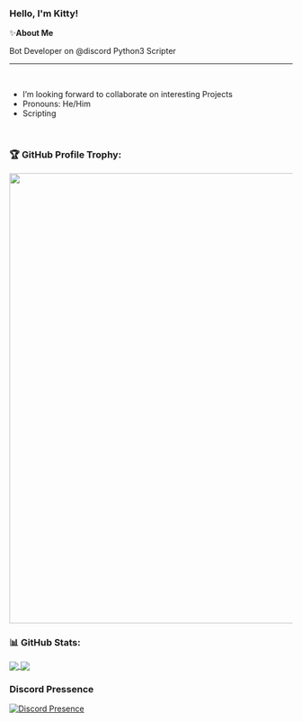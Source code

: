 ### Hello, I'm Kitty!


✨**About Me**

Bot Developer on @discord
Python3 Scripter



---

<br />

- I’m looking forward to collaborate on interesting Projects
- Pronouns: He/Him
- Scripting 

<br/>

### 🏆 GitHub Profile Trophy:
<a href="https://github.com/ryo-ma/github-profile-trophy">
  <img width=800 src="https://github-profile-trophy.vercel.app/?username=KittySmh&column=8&theme=discord&no-frame=true&no-bg=true"/>
</a>

### 📊 GitHub Stats:
<a href="https://github.com/kittysmh/github-readme-stats">
  <img align="center" src="https://github-readme-stats.vercel.app/api/top-langs/?username=kittysmh" />
</a>
<a href="https://github.com/kittysmh/github-readme-stats">
  <img align="center" src="https://github-readme-stats.vercel.app/api/top-langs/?username=kittysmh&layout=compact&theme=github_dark" />
</a>


### Discord Pressence
[![Discord Presence](https://lanyard.cnrad.dev/api/484318483258015754?theme=light&bg=809ecf&animated=true&hideDiscrim=true&borderRadius=30px)](https://discord.com/users/484318483258015754)


